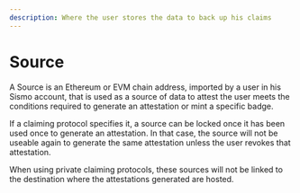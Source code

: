 ```yaml
---
description: Where the user stores the data to back up his claims
---
```


# Source

A Source is an Ethereum or EVM chain address, imported by a user in his Sismo account, that is used as a source of data to attest the user meets the conditions required to generate an attestation or mint a specific badge.

If a claiming protocol specifies it, a source can be locked once it has been used once to generate an attestation. In that case, the source will not be useable again to generate the same attestation unless the user revokes that attestation.

When using private claiming protocols, these sources will not be linked to the destination where the attestations generated are hosted.
